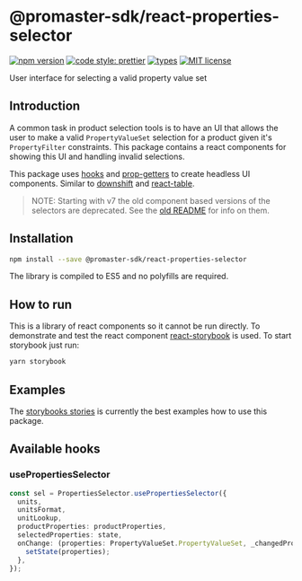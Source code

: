 # @promaster-sdk/react-properties-selector

[![npm version][version-image]][version-url]
[![code style: prettier][prettier-image]][prettier-url]
[![types][types-image]][types-url]
[![MIT license][license-image]][license-url]

User interface for selecting a valid property value set

## Introduction

A common task in product selection tools is to have an UI that allows the user to make a valid `PropertyValueSet` selection for a product given it's `PropertyFilter` constraints. This package contains a react components for showing this UI and handling invalid selections.

This package uses [hooks](https://reactjs.org/docs/hooks-reference.html) and [prop-getters](https://kentcdodds.com/blog/how-to-give-rendering-control-to-users-with-prop-getters/) to create headless UI components. Similar to [downshift](https://github.com/downshift-js/downshift) and [react-table](https://github.com/tannerlinsley/react-table).

> NOTE: Starting with v7 the old component based versions of the selectors are deprecated. See the [old README](README_v6.md) for info on them.

## Installation

```bash
npm install --save @promaster-sdk/react-properties-selector
```

The library is compiled to ES5 and no polyfills are required.

## How to run

This is a library of react components so it cannot be run directly. To demonstrate and test the react component [react-storybook](https://storybook.js.org/) is used. To start storybook just run:

```bash
yarn storybook
```

## Examples

The [storybooks stories](https://github.com/promaster-sdk/property/tree/master/packages/_stories/src/react-properties-selector) is currently the best examples how to use this package.

## Available hooks

### usePropertiesSelector

```ts
const sel = PropertiesSelector.usePropertiesSelector({
  units,
  unitsFormat,
  unitLookup,
  productProperties: productProperties,
  selectedProperties: state,
  onChange: (properties: PropertyValueSet.PropertyValueSet, _changedProperties: ReadonlyArray<string>) => {
    setState(properties);
  },
});
```

[version-image]: https://img.shields.io/npm/v/@promaster-sdk/react-properties-selector.svg?style=flat
[version-url]: https://www.npmjs.com/package/@promaster-sdk/react-properties-selector
[prettier-image]: https://img.shields.io/badge/code_style-prettier-ff69b4.svg?style=flat
[prettier-url]: https://github.com/prettier/prettier
[types-image]: https://img.shields.io/npm/types/scrub-js.svg
[types-url]: https://www.typescriptlang.org/
[license-image]: https://img.shields.io/github/license/promaster-sdk/property.svg?style=flat
[license-url]: https://opensource.org/licenses/MIT

